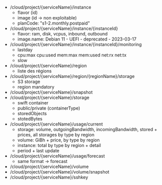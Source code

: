 * /cloud/project/{serviceName}/instance
  * flavor (id)
  * image (id -> non exploitable)
  * planCode: "s1-2.monthly.postpaid"
* /cloud/project/{serviceName}/instance/{instanceId}
  * flavor: ram, disk, vcpus, inbound, outbound
  * image.name: Debian 11 - UEFI - deprecated - 2023-03-17
* /cloud/project/{serviceName}/instance/{instanceId}/monitoring
  * lastday
  * cpu:max cpu:used mem:max mem:used net:rx net:tx
  * slow
* /cloud/project/{serviceName}/region
  * liste des régions
* /cloud/project/{serviceName}/region/{regionName}/storage
  * S3 storage
  * region mandatory
* /cloud/project/{serviceName}/snapshot
* /cloud/project/{serviceName}/storage
  * swift container
  * public/private (containerType)
  * storedObjects
  * stotedBytes
* /cloud/project/{serviceName}/usage/current
  * storage: volume, outgoingBandwidth, incomingBandwidth, stored + prices, all storages by type by region
  * volume: GiBh + price, by type by region
  * instance: total by type by region + detail
  * period + last update
* /cloud/project/{serviceName}/usage/forecast
  * same format -> forecast
* /cloud/project/{serviceName}/volume
* /cloud/project/{serviceName}/volume/snapshot
* /cloud/project/{serviceName}/sshkey